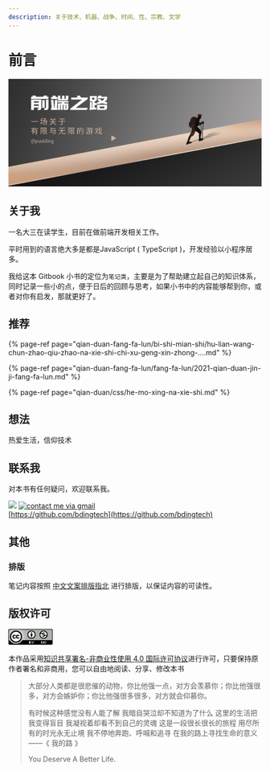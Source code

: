 ```yaml
---
description: 关于技术、机器、战争、时间、性、宗教、文学
---
```


# 前言

![](.gitbook/assets/mo-ren-biao-ti-gong-zhong-hao-feng-mian-shou-tu-202011300.png)

## 关于我

一名大三在读学生，目前在做前端开发相关工作。

平时用到的语言绝大多是都是JavaScript \( TypeScript \)，开发经验以小程序居多。

我给这本 Gitbook 小书的定位为`笔记类`，主要是为了帮助建立起自己的知识体系，同时记录一些小的点，便于日后的回顾与思考，如果小书中的内容能够帮到你，或者对你有启发，那就更好了。

## 推荐

{% page-ref page="qian-duan-fang-fa-lun/bi-shi-mian-shi/hu-lian-wang-chun-zhao-qiu-zhao-na-xie-shi-chi-xu-geng-xin-zhong-....md" %}

{% page-ref page="qian-duan-fang-fa-lun/fang-fa-lun/2021-qian-duan-jin-ji-fang-fa-lun.md" %}

{% page-ref page="qian-duan/css/he-mo-xing-na-xie-shi.md" %}

## 想法

热爱生活，信仰技术

## 联系我

对本书有任何疑问，欢迎联系我。

![](https://img.shields.io/badge/%E5%BE%AE%E4%BF%A1-%40bdingtech-brightgreen) [![contact me via gmail](https://img.shields.io/badge/Gmail-bdingtech%40gmail.com-red)](mailto:bdingtech@gmail.com)  
[https://github.com/bdingtech](https://github.com/bdingtech)

## 其他

### 排版

笔记内容按照 [中文文案排版指北](https://github.com/sparanoid/chinese-copywriting-guidelines/blob/master/README.zh-CN.md) 进行排版，以保证内容的可读性。

## 版权许可

![](.gitbook/assets/image%20%287%29.png)

本作品采用[知识共享署名-非商业性使用 4.0 国际许可协议](http://creativecommons.org/licenses/by-nc/4.0/)进行许可，只要保持原作者署名和非商用，您可以自由地阅读、分享、修改本书

> 大部分人类都是很悲催的动物，你比他强一点，对方会羡慕你；你比他强很多，对方会嫉妒你；你比他强很多很多，对方就会仰慕你。
>
> 有时候这种感觉没有人能了解 我暗自哭泣却不知道为了什么 这里的生活把我变得盲目 我凝视着却看不到自己的灵魂 这是一段很长很长的旅程 用尽所有的时光永无止境 我不停地奔跑、呼喊和追寻 在我的路上寻找生命的意义 ——《 我的路 》
>
> You Deserve A Better Life.

